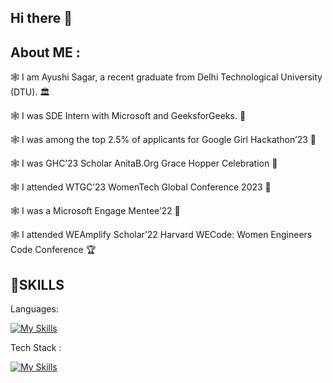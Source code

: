 ## Hi there 👋

## About ME : 

🕸 I am Ayushi Sagar, a recent graduate from Delhi Technological University (DTU). 🏛

🕸 I was SDE Intern with Microsoft and GeeksforGeeks. 🏢

🕸 I was among the top 2.5% of applicants for Google Girl Hackathon’23 🧠

🕸 I was GHC’23 Scholar AnitaB.Org Grace Hopper Celebration 👾

🕸 I attended WTGC’23 WomenTech Global Conference 2023 🚀

🕸 I was a Microsoft Engage Mentee’22 🌠

🕸 I attended WEAmplify Scholar’22 Harvard WECode: Women Engineers Code Conference 🏆

## 🏅SKILLS
Languages: 

[![My Skills](https://skillicons.dev/icons?i=js,py,cpp)](https://skillicons.dev)



Tech Stack : 

[![My Skills](https://skillicons.dev/icons?i=html,css,react,nextjs,django)](https://skillicons.dev)



<!--
##📊 STATS

![Visitor Count](https://profile-counter.glitch.me/ayushi-2501/count.svg)



**ayushi-2501/ayushi-2501** is a ✨ _special_ ✨ repository because its `README.md` (this file) appears on your GitHub profile.

Here are some ideas to get you started:

- 🔭 I’m currently working on ...
- 🌱 I’m currently learning ...
- 👯 I’m looking to collaborate on ...
- 🤔 I’m looking for help with ...
- 💬 Ask me about ...
- 📫 How to reach me: ...
- 😄 Pronouns: ...
- ⚡ Fun fact: ...
-->
